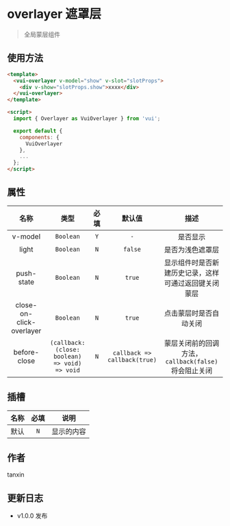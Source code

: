 # overlayer 遮罩层

> 全局蒙层组件

## 使用方法

```html
<template>
  <vui-overlayer v-model="show" v-slot="slotProps">
    <div v-show="slotProps.show">xxxx</div>
  </vui-overlayer>
</template>

<script>
  import { Overlayer as VuiOverlayer } from 'vui';

  export default {
    components: {
      VuiOverlayer
    },
    ...
  };
</script>
```

## 属性

|           名称           |                      类型                      | 必填 |            默认值            |                         描述                         |
| :----------------------: | :--------------------------------------------: | :--: | :--------------------------: | :--------------------------------------------------: |
|         v-model          |                   `Boolean`                    | `Y`  |             `-`              |                       是否显示                       |
|          light           |                   `Boolean`                    | `N`  |           `false`            |                   是否为浅色遮罩层                   |
|        push-state        |                   `Boolean`                    | `N`  |            `true`            | 显示组件时是否新建历史记录，这样可通过返回键关闭蒙层 |
| close-on-click-overlayer |                   `Boolean`                    | `N`  |            `true`            |                点击蒙层时是否自动关闭                |
|       before-close       | `(callback: (close: boolean) => void) => void` | `N`  | `callback => callback(true)` | 蒙层关闭前的回调方法，`callback(false)`将会阻止关闭  |

## 插槽

| 名称 | 必填 |    说明    |
| :--: | :--: | :--------: |
| 默认 | `N`  | 显示的内容 |

## 作者

tanxin

## 更新日志

- v1.0.0 发布
